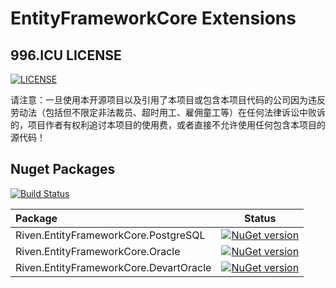 # EntityFrameworkCore Extensions



## 996.ICU LICENSE
[![LICENSE](https://img.shields.io/badge/license-Anti%20996-blue.svg)](https://github.com/996icu/996.ICU/blob/master/LICENSE)

请注意：一旦使用本开源项目以及引用了本项目或包含本项目代码的公司因为违反劳动法（包括但不限定非法裁员、超时用工、雇佣童工等）在任何法律诉讼中败诉的，项目作者有权利追讨本项目的使用费，或者直接不允许使用任何包含本项目的源代码！


## Nuget Packages

[![Build Status](https://dev.azure.com/rivenfx/RivenFx/_apis/build/status/rivenfx.EntityFrameworkCore?branchName=master)](https://dev.azure.com/rivenfx/RivenFx/_build/latest?definitionId=7&branchName=master)

|Package|Status|
|:------|:-----:|
|Riven.EntityFrameworkCore.PostgreSQL|[![NuGet version](https://badge.fury.io/nu/Riven.EntityFrameworkCore.PostgreSQL.svg)](https://www.nuget.org/packages/Riven.EntityFrameworkCore.PostgreSQL/)|
|Riven.EntityFrameworkCore.Oracle|[![NuGet version](https://badge.fury.io/nu/Riven.EntityFrameworkCore.Oracle.svg)](https://www.nuget.org/packages/Riven.EntityFrameworkCore.Oracle/)|
|Riven.EntityFrameworkCore.DevartOracle|[![NuGet version](https://badge.fury.io/nu/Riven.EntityFrameworkCore.DevartOracle.svg)](https://www.nuget.org/packages/Riven.EntityFrameworkCore.DevartOracle/)|
